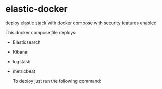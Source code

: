 # elastic-docker
deploy elastic stack with docker compose with security features enabled

This docker compose file deploys:
- Elasticsearch
- Kibana
- logstash
- metricbeat

  To deploy just run the following command:
  ```docker compose up


